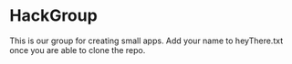 # HackGroup 

This is our group for creating small apps. Add your name to heyThere.txt once you are able to clone the repo.

